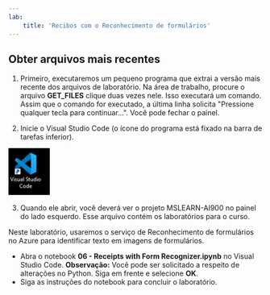 ```yaml
---
lab:
    title: 'Recibos com o Reconhecimento de formulários'
---
```


## Obter arquivos mais recentes 

1. Primeiro, executaremos um pequeno programa que extrai a versão mais recente dos arquivos de laboratório. Na área de trabalho, procure o arquivo **GET_FILES** clique duas vezes nele. Isso executará um comando. Assim que o comando for executado, a última linha solicita "Pressione qualquer tecla para continuar...". Você pode fechar o painel.

2.  Inicie o Visual Studio Code (o ícone do programa está fixado na barra de tarefas inferior). 

![Ícone do Visual Studio Code](./images/vscode.jpg)

3. Quando ele abrir, você deverá ver o projeto MSLEARN-AI900 no painel do lado esquerdo. Esse arquivo contém os laboratórios para o curso. 

Neste laboratório, usaremos o serviço de Reconhecimento de formulários no Azure para identificar texto em imagens de formulários.

-  Abra o notebook **06 - Receipts with Form Recognizer.ipynb** no Visual Studio Code. 
    **Observação:** Você pode ser solicitado a respeito de alterações no Python. Siga em frente e selecione **OK**.
-  Siga as instruções do notebook para concluir o laboratório.

